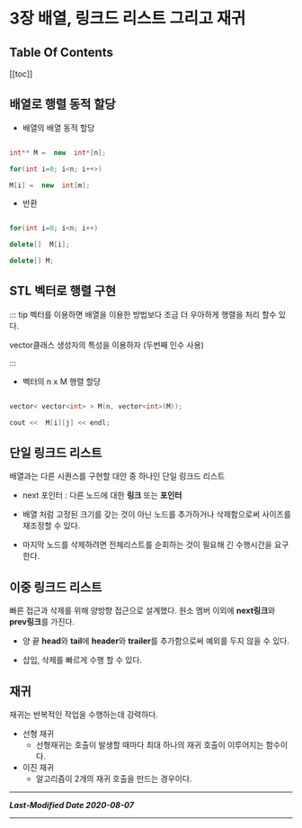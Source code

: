 
# 3장 배열, 링크드 리스트 그리고 재귀

  
  

## Table Of Contents

  

[[toc]]

  

## 배열로 행렬 동적 할당

  

* 배열의 배열 동적 할당

  

```cpp

int** M =  new  int*[n];

for(int i=0; i<n; i++>)

M[i] =  new  int[m];

```

* 반환

```cpp

for(int i=0; i<n; i++)

delete[]  M[i];

delete[] M;

```

  

## STL 벡터로 행렬 구현

  

::: tip 벡터를 이용하면 배열을 이용한 방법보다 조금 더 우아하게 행렬을 처리 할수 있다.

vector클래스 생성자의 특성을 이용하자 (두번째 인수 사용)

:::

  

* 벡터의 n x M 행렬 할당

```cpp

vector< vector<int> > M(n, vector<int>(M));

cout <<  M[i][j] << endl;

```

  

## 단일 링크드 리스트

배열과는 다른 시퀀스를 구현할 대안 중 하나인 단일 링크드 리스트

  

* next 포인터 : 다른 노드에 대한 **링크** 또는 **포인터**

  

* 배열 처럼 고정된 크기를 갖는 것이 아닌 노드를 추가하거나 삭제함으로써 사이즈를 재조정할 수 있다.

* 마지막 노드를 삭제하려면 전체리스트를 순회하는 것이 필요해 긴 수행시간을 요구한다.

  

## 이중 링크드 리스트
빠른 접근과 삭제를 위해 양방향 접근으로 설계했다. 원소 멤버 이외에 **next링크**와 **prev링크**를 가진다.

* 양 끝 **head**와 **tail**에 **header**와 **trailer**를 추가함으로써 예외를	 두지 않을 수 있다.

*  삽입, 삭제를 빠르게 수행 할 수 있다.

## 재귀
재귀는 반복적인 작업을 수행하는데 강력하다.

*  선형 재귀
	+	선형재귀는 호출이 발생할 때마다 최대 하나의 재귀 호출이 이루어지는 함수이다.
* 이진 재귀
	*  알고리즘이 2개의 재귀 호출을 만드는 경우이다.

***
_**Last-Modified Date 2020-08-07**_
***
